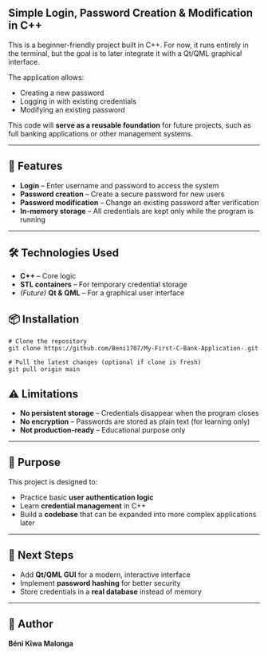 ## Simple Login, Password Creation & Modification in C++
This is a beginner-friendly project built in C++.
For now, it runs entirely in the terminal, but the goal is to later integrate it with a Qt/QML graphical interface.

The application allows:  
- Creating a new password  
- Logging in with existing credentials  
- Modifying an existing password  

This code will **serve as a reusable foundation** for future projects, such as full banking applications or other management systems.

---

## 🚀 Features
- **Login** – Enter username and password to access the system  
- **Password creation** – Create a secure password for new users  
- **Password modification** – Change an existing password after verification  
- **In-memory storage** – All credentials are kept only while the program is running

---
## 🛠️ Technologies Used
- **C++** – Core logic  
- **STL containers** – For temporary credential storage  
- *(Future)* **Qt & QML** – For a graphical user interface

## 📦 Installation
```
# Clone the repository
git clone https://github.com/Beni1707/My-First-C-Bank-Application-.git

# Pull the latest changes (optional if clone is fresh)
git pull origin main
```
## ⚠️ Limitations
- **No persistent storage** – Credentials disappear when the program closes  
- **No encryption** – Passwords are stored as plain text (for learning only)  
- **Not production-ready** – Educational purpose only  

---

## 🎯 Purpose
This project is designed to:  
- Practice basic **user authentication logic**  
- Learn **credential management** in C++  
- Build a **codebase** that can be expanded into more complex applications later  

---

## 📌 Next Steps
- Add **Qt/QML GUI** for a modern, interactive interface  
- Implement **password hashing** for better security  
- Store credentials in a **real database** instead of memory  

---

## 👤 Author
**Béni Kiwa Malonga**
